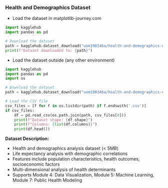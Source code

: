 ### Health and Demographics Dataset

- Load the dataset in matplotlib-journey.com

```python
import kagglehub
import pandas as pd

# Download the dataset
path = kagglehub.dataset_download("uom190346a/health-and-demographics-dataset")
print(f"Dataset downloaded to: {path}")
```

- Load the dataset outside (any other environment)

```python
import kagglehub
import pandas as pd
import os

# Download the dataset
path = kagglehub.dataset_download("uom190346a/health-and-demographics-dataset")

# Load the CSV file
csv_files = [f for f in os.listdir(path) if f.endswith('.csv')]
if csv_files:
    df = pd.read_csv(os.path.join(path, csv_files[0]))
    print(f"Dataset shape: {df.shape}")
    print(f"Columns: {list(df.columns)}")
    print(df.head())
```

**Dataset Description:**
- Health and demographics analysis dataset (< 5MB)
- Life expectancy analysis with demographic correlations
- Features include population characteristics, health outcomes, socioeconomic factors
- Multi-dimensional analysis of health determinants
- Supports Module 4: Data Visualization, Module 5: Machine Learning, Module 7: Public Health Modeling